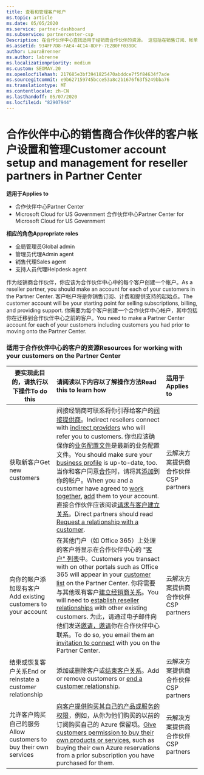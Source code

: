 ```yaml
---
title: 查看和管理客户帐户
ms.topic: article
ms.date: 05/05/2020
ms.service: partner-dashboard
ms.subservice: partnercenter-csp
Description: 在合作伙伴中心查找适用于经销商合作伙伴的资源。 这包括在销售订阅、帐单或产品/服务支持之前创建客户帐户。
ms.assetid: 934FF7D8-FAE4-4C14-8DFF-7E2B0FF039DC
author: LauraBrenner
ms.author: labrenne
ms.localizationpriority: medium
ms.custom: SEOMAY.20
ms.openlocfilehash: 217685e3bf3941825470abddce7f5f84634f7ade
ms.sourcegitcommit: e9b627159745bcce53a8c2b1676f63f5249bba76
ms.translationtype: MT
ms.contentlocale: zh-CN
ms.lasthandoff: 05/07/2020
ms.locfileid: "82907944"
---
```

# <a name="customer-account-setup-and-management-for-reseller-partners-in-partner-center"></a><span data-ttu-id="8274b-104">合作伙伴中心的销售商合作伙伴的客户帐户设置和管理</span><span class="sxs-lookup"><span data-stu-id="8274b-104">Customer account setup and management for reseller partners in Partner Center</span></span>

<span data-ttu-id="8274b-105">**适用于**</span><span class="sxs-lookup"><span data-stu-id="8274b-105">**Applies to**</span></span>

-  <span data-ttu-id="8274b-106">合作伙伴中心</span><span class="sxs-lookup"><span data-stu-id="8274b-106">Partner Center</span></span>
-  <span data-ttu-id="8274b-107">Microsoft Cloud for US Government 合作伙伴中心</span><span class="sxs-lookup"><span data-stu-id="8274b-107">Partner Center for Microsoft Cloud for US Government</span></span>

<span data-ttu-id="8274b-108">**相应的角色**</span><span class="sxs-lookup"><span data-stu-id="8274b-108">**Appropriate roles**</span></span>

- <span data-ttu-id="8274b-109">全局管理员</span><span class="sxs-lookup"><span data-stu-id="8274b-109">Global admin</span></span>
- <span data-ttu-id="8274b-110">管理员代理</span><span class="sxs-lookup"><span data-stu-id="8274b-110">Admin agent</span></span>
- <span data-ttu-id="8274b-111">销售代理</span><span class="sxs-lookup"><span data-stu-id="8274b-111">Sales agent</span></span>
- <span data-ttu-id="8274b-112">支持人员代理</span><span class="sxs-lookup"><span data-stu-id="8274b-112">Helpdesk agent</span></span>

<span data-ttu-id="8274b-113">作为经销商合作伙伴，你应该为合作伙伴中心中的每个客户创建一个帐户。</span><span class="sxs-lookup"><span data-stu-id="8274b-113">As a reseller partner, you should make an account for each of your customers in the Partner Center.</span></span> <span data-ttu-id="8274b-114">客户帐户将是你销售订阅、计费和提供支持的起始点。</span><span class="sxs-lookup"><span data-stu-id="8274b-114">The customer account will be your starting point for selling subscriptions, billing, and providing support.</span></span> <span data-ttu-id="8274b-115">你需要为每个客户创建一个合作伙伴中心帐户，其中包括你在迁移到合作伙伴中心之前的客户。</span><span class="sxs-lookup"><span data-stu-id="8274b-115">You need to make a Partner Center account for each of your customers including customers you had prior to moving onto the Partner Center.</span></span>

### <a name="resources-for-working-with-your-customers-on-the-partner-center"></a><span data-ttu-id="8274b-116">适用于合作伙伴中心的客户的资源</span><span class="sxs-lookup"><span data-stu-id="8274b-116">Resources for working with your customers on the Partner Center</span></span>

|<span data-ttu-id="8274b-117">**要实现此目的，请执行以下操作**</span><span class="sxs-lookup"><span data-stu-id="8274b-117">**To do this**</span></span>   |<span data-ttu-id="8274b-118">**请阅读以下内容以了解操作方法**</span><span class="sxs-lookup"><span data-stu-id="8274b-118">**Read this to learn how**</span></span>   |<span data-ttu-id="8274b-119">**适用于**</span><span class="sxs-lookup"><span data-stu-id="8274b-119">**Applies to**</span></span>|
|-----------------|:----------------------------|:--------------|
|<span data-ttu-id="8274b-120">获取新客户</span><span class="sxs-lookup"><span data-stu-id="8274b-120">Get new customers</span></span>|<span data-ttu-id="8274b-121">间接经销商可联系将你引荐给客户的[间接提供商](indirect-reseller-tasks-in-partner-center.md)。</span><span class="sxs-lookup"><span data-stu-id="8274b-121">Indirect resellers connect with [indirect providers](indirect-reseller-tasks-in-partner-center.md) who will refer you to customers.</span></span> <span data-ttu-id="8274b-122">你也应该确保你的[业务配置文件](create-a-marketing-profile.md)是最新的业务配置文件。</span><span class="sxs-lookup"><span data-stu-id="8274b-122">You should make sure your [business profile](create-a-marketing-profile.md) is up-to-date, too.</span></span> <span data-ttu-id="8274b-123">当你和客户同意[合作](responding-to-referrals.md)时，请将其[添加](add-a-new-customer.md)到你的帐户。</span><span class="sxs-lookup"><span data-stu-id="8274b-123">When you and a customer have agreed to [work together](responding-to-referrals.md), [add](add-a-new-customer.md) them to your account.</span></span> <span data-ttu-id="8274b-124">直接合作伙伴应该阅读[请求与客户建立关系](request-a-relationship-with-a-customer.md)。</span><span class="sxs-lookup"><span data-stu-id="8274b-124">Direct partners should read [ Request a relationship with a customer](request-a-relationship-with-a-customer.md).</span></span>|<span data-ttu-id="8274b-125">云解决方案提供商合作伙伴</span><span class="sxs-lookup"><span data-stu-id="8274b-125">CSP partners</span></span>|
|<span data-ttu-id="8274b-126">向你的帐户添加现有客户</span><span class="sxs-lookup"><span data-stu-id="8274b-126">Add existing customers to your account</span></span>   | <span data-ttu-id="8274b-127">在其他门户（如 Office 365）上处理的客户将显示在合作伙伴中心的 "[客户" 列表](see-your-customer-list.md)中。</span><span class="sxs-lookup"><span data-stu-id="8274b-127">Customers you transact with on other portals such as Office 365 will appear in your [customer list](see-your-customer-list.md) on the Partner Center.</span></span> <span data-ttu-id="8274b-128">你将需要与其他现有客户[建立经销商关系](indirect-reseller-tasks-in-partner-center.md)。</span><span class="sxs-lookup"><span data-stu-id="8274b-128">You will need to [establish reseller relationships](indirect-reseller-tasks-in-partner-center.md) with other existing customers.</span></span> <span data-ttu-id="8274b-129">为此，请通过电子邮件向他们发送[邀请，邀请](responding-to-referrals.md)你在合作伙伴中心联系。</span><span class="sxs-lookup"><span data-stu-id="8274b-129">To do so, you email them an [invitation to connect](responding-to-referrals.md) with you on the Partner Center.</span></span>   | <span data-ttu-id="8274b-130">云解决方案提供商合作伙伴</span><span class="sxs-lookup"><span data-stu-id="8274b-130">CSP partners</span></span>   |
|<span data-ttu-id="8274b-131">结束或恢复客户关系</span><span class="sxs-lookup"><span data-stu-id="8274b-131">End or reinstate a customer relationship</span></span>   | <span data-ttu-id="8274b-132">添加或删除客户或[结束客户关系](remove-a-relationship.md)。</span><span class="sxs-lookup"><span data-stu-id="8274b-132">Add or remove customers or [end a customer relationship](remove-a-relationship.md).</span></span>  |   <span data-ttu-id="8274b-133">云解决方案提供商合作伙伴</span><span class="sxs-lookup"><span data-stu-id="8274b-133">CSP partners</span></span> |
|<span data-ttu-id="8274b-134">允许客户购买自己的服务</span><span class="sxs-lookup"><span data-stu-id="8274b-134">Allow customers to buy their own services</span></span>   | <span data-ttu-id="8274b-135">[向客户提供购买其自己的产品或服务的权限](give-customers-permission.md)，例如，从你为他们购买的以前的订阅购买自己的 Azure 保留项。</span><span class="sxs-lookup"><span data-stu-id="8274b-135">[Give customers permission to buy their own products or services](give-customers-permission.md), such as buying their own Azure reservations from a prior subscription you have purchased for them.</span></span>  | <span data-ttu-id="8274b-136">云解决方案提供商合作伙伴</span><span class="sxs-lookup"><span data-stu-id="8274b-136">CSP partners</span></span> |